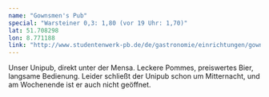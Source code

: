```yaml
---
name: "Gownsmen's Pub"
special: "Warsteiner 0,3: 1,80 (vor 19 Uhr: 1,70)"
lat: 51.708298
lon: 8.771188
link: "http://www.studentenwerk-pb.de/de/gastronomie/einrichtungen/gownsmens-pub.html"
---
```

Unser Unipub, direkt unter der Mensa. Leckere Pommes, preiswertes Bier, langsame Bedienung. Leider schließt der Unipub schon um Mitternacht, und am Wochenende ist er auch nicht geöffnet.
